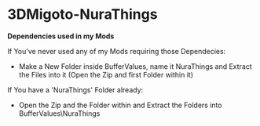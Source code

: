 # 3DMigoto-NuraThings
<b>Dependencies used in my Mods</b>

If You've never used any of my Mods requiring those Dependecies:
- Make a New Folder inside BufferValues, name it NuraThings and Extract the Files into it (Open the Zip and first Folder within it)

If You have a 'NuraThings' Folder already:
- Open the Zip and the Folder within and Extract the Folders into BufferValues\NuraThings

